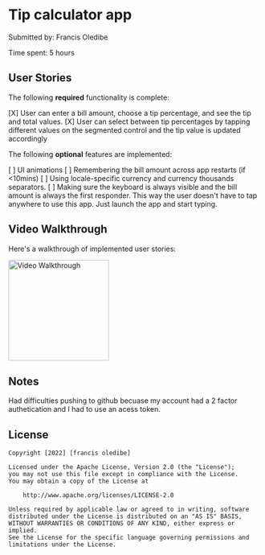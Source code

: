 # Tip calculator app

Submitted by: Francis Oledibe

Time spent: 5 hours

## User Stories

The following **required** functionality is complete:

[X] User can enter a bill amount, choose a tip percentage, and see the tip and total values.
[X] User can select between tip percentages by tapping different values on the segmented control and the tip value is updated accordingly

The following **optional** features are implemented:

[ ] UI animations
[ ] Remembering the bill amount across app restarts (if <10mins)
[ ] Using locale-specific currency and currency thousands separators.
[ ] Making sure the keyboard is always visible and the bill amount is always the first responder. This way the user doesn't have to tap anywhere to use this app. Just launch the app and start typing.

## Video Walkthrough

Here's a walkthrough of implemented user stories:

<img src='https://i.imgur.com/pbQ7rQR.gif' title='Video Walkthrough' width='200' alt='Video Walkthrough' />

## Notes
Had difficulties pushing to github becuase my account had a 2 factor authetication and I had to use an acess token.

## License

    Copyright [2022] [francis oledibe]

    Licensed under the Apache License, Version 2.0 (the "License");
    you may not use this file except in compliance with the License.
    You may obtain a copy of the License at

        http://www.apache.org/licenses/LICENSE-2.0

    Unless required by applicable law or agreed to in writing, software
    distributed under the License is distributed on an "AS IS" BASIS,
    WITHOUT WARRANTIES OR CONDITIONS OF ANY KIND, either express or implied.
    See the License for the specific language governing permissions and
    limitations under the License.
